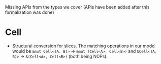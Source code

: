 Missing APIs from the types we cover (APIs have been added after this formalization was done)

# Cell

* Structural conversion for slices.  The matching operations in our model would be
  `&mut Cell<(A, B)>` -> `&mut (Cell<A>, Cell<B>)` and
  `&Cell<(A, B)>` -> `&(Cell<A>, Cell<B>)` (both being NOPs).
